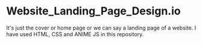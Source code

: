 # Website_Landing_Page_Design.io
It's just the cover or home page or we can say a landing page of a website. I have used HTML, CSS and ANIME JS in this repository.
